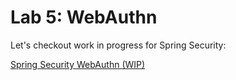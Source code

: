 # Lab 5: WebAuthn

Let's checkout work in progress for Spring Security:

[Spring Security WebAuthn (WIP)](https://github.com/rwinch/spring-security-webauthn)
